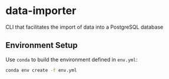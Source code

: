 # data-importer
CLI that facilitates the import of data into a PostgreSQL database

## Environment Setup
Use `conda` to build the environment defined in `env.yml`:
```bash
conda env create -f env.yml
```

